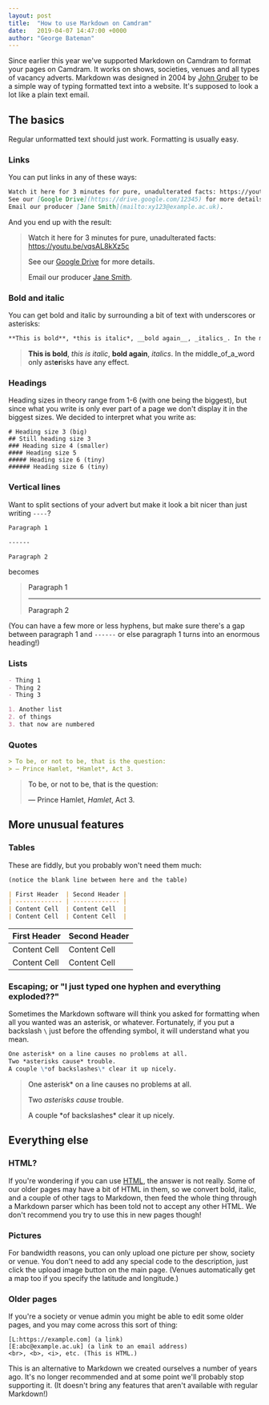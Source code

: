 ```yaml
---
layout: post
title:  "How to use Markdown on Camdram"
date:   2019-04-07 14:47:00 +0000
author: "George Bateman"
---
```


<style>
blockquote {
color: #222; font-style: normal;
}
</style>

Since earlier this year we've supported Markdown on Camdram to format your pages on Camdram. It works on shows, societies, venues and all types of vacancy adverts. Markdown was designed in 2004 by [John Gruber](https://daringfireball.net/projects/markdown/) to be a simple way of typing formatted text into a website. It's supposed to look a lot like a plain text email.

## The basics

Regular unformatted text should just work. Formatting is usually easy.

### Links
You can put links in any of these ways:

```markdown
Watch it here for 3 minutes for pure, unadulterated facts: https://youtu.be/vqsAL8kXz5c
See our [Google Drive](https://drive.google.com/12345) for more details.
Email our producer [Jane Smith](mailto:xy123@example.ac.uk).
```

And you end up with the result:
> Watch it here for 3 minutes for pure, unadulterated facts: <https://youtu.be/vqsAL8kXz5c>
>
> See our [Google Drive](https://drive.google.com/12345) for more details.
>
> Email our producer [Jane Smith](mailto:xy123@example.ac.uk).

### Bold and italic

You can get bold and italic by surrounding a bit of text with underscores or asterisks:

```markdown
**This is bold**, *this is italic*, __bold again__, _italics_. In the middle_of_a_word only ast**er**isks have any effect.
```

>**This is bold**, *this is italic*, __bold again__, _italics_. In the middle\_of\_a\_word only ast**er**isks have any effect.

### Headings

Heading sizes in theory range from 1-6 (with one being the biggest), but since what you write is only ever part of a page we don't display it in the biggest sizes. We decided to interpret what you write as:

```
# Heading size 3 (big)
## Still heading size 3
### Heading size 4 (smaller)
#### Heading size 5
##### Heading size 6 (tiny)
###### Heading size 6 (tiny)
```

### Vertical lines

Want to split sections of your advert but make it look a bit nicer than just writing `----`?

```markdown
Paragraph 1

------

Paragraph 2
```

becomes
> Paragraph 1
>
> ------
>
> Paragraph 2

(You can have a few more or less hyphens, but make sure there's a gap between paragraph 1 and `------` or else paragraph 1 turns into an enormous heading!)

### Lists

```markdown
- Thing 1
- Thing 2
- Thing 3

1. Another list
2. of things
3. that now are numbered
```

### Quotes

```markdown
> To be, or not to be, that is the question:
> — Prince Hamlet, *Hamlet*, Act 3.
```
> To be, or not to be, that is the question:
>
> — Prince Hamlet, *Hamlet*, Act 3.

## More unusual features

### Tables

These are fiddly, but you probably won't need them much:

```markdown
(notice the blank line between here and the table)

| First Header  | Second Header |
| ------------- | ------------- |
| Content Cell  | Content Cell  |
| Content Cell  | Content Cell  |
```

| First Header  | Second Header |
| ------------- | ------------- |
| Content Cell  | Content Cell  |
| Content Cell  | Content Cell  |

### Escaping; or "I just typed one hyphen and everything exploded??"

Sometimes the Markdown software will think you asked for formatting when all you wanted was an asterisk, or whatever. Fortunately, if you put a backslash `\` just before the offending symbol, it will understand what you mean.

```markdown
One asterisk* on a line causes no problems at all.
Two *asterisks cause* trouble.
A couple \*of backslashes\* clear it up nicely.
```

> One asterisk* on a line causes no problems at all.
>
> Two *asterisks cause* trouble.
>
> A couple \*of backslashes\* clear it up nicely.

## Everything else

### HTML?

If you're wondering if you can use [HTML](https://en,wikipedia.org/wiki/HTML), the answer is not really. Some of our older pages may have a bit of HTML in them, so we convert bold, italic, and a couple of other tags to Markdown, then feed the whole thing through a Markdown parser which has been told not to accept any other HTML. We don't recommend you try to use this in new pages though!

### Pictures

For bandwidth reasons, you can only upload one picture per show, society or venue. You don't need to add any special code to the description, just click the upload image button on the main page. (Venues automatically get a map too if you specify the latitude and longitude.)

### Older pages

If you're a society or venue admin you might be able to edit some older pages, and you may come across this sort of thing:

```
[L:https://example.com] (a link)
[E:abc@example.ac.uk] (a link to an email address)
<br>, <b>, <i>, etc. (This is HTML.)
```

This is an alternative to Markdown we created ourselves a number of years ago. It's no longer recommended and at some point we'll probably stop supporting it. (It doesn't bring any features that aren't available with regular Markdown!)

